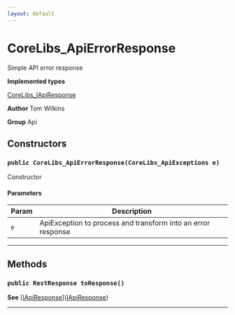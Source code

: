 ```yaml
---
layout: default
---
```

# CoreLibs_ApiErrorResponse

Simple API error response


**Implemented types**

[CoreLibs_IApiResponse](./CoreLibs_IApiResponse.md)


**Author** Tom Wilkins


**Group** Api

## Constructors
### `public CoreLibs_ApiErrorResponse(CoreLibs_ApiExceptions e)`

Constructor

#### Parameters

|Param|Description|
|---|---|
|`e`|ApiException to process and transform into an error response|

---
## Methods
### `public RestResponse toResponse()`

**See** [[IApiResponse](IApiResponse)]([IApiResponse](IApiResponse))

---
